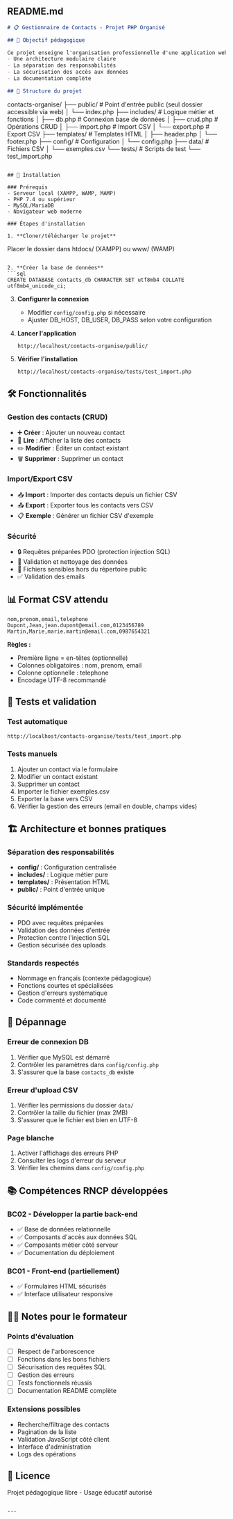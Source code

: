 ## README.md
```markdown
# 📋 Gestionnaire de Contacts - Projet PHP Organisé

## 🎯 Objectif pédagogique

Ce projet enseigne l'organisation professionnelle d'une application web PHP en utilisant :
- Une architecture modulaire claire
- La séparation des responsabilités
- La sécurisation des accès aux données
- La documentation complète

## 📁 Structure du projet

```
contacts-organise/
├── public/           # Point d'entrée public (seul dossier accessible via web)
│   └── index.php
├── includes/         # Logique métier et fonctions
│   ├── db.php        # Connexion base de données
│   ├── crud.php      # Opérations CRUD
│   ├── import.php    # Import CSV
│   └── export.php    # Export CSV
├── templates/        # Templates HTML
│   ├── header.php
│   └── footer.php
├── config/          # Configuration
│   └── config.php
├── data/            # Fichiers CSV
│   └── exemples.csv
└── tests/           # Scripts de test
    └── test_import.php
```

## 🚀 Installation

### Prérequis
- Serveur local (XAMPP, WAMP, MAMP)
- PHP 7.4 ou supérieur
- MySQL/MariaDB
- Navigateur web moderne

### Étapes d'installation

1. **Cloner/télécharger le projet**
   ```
   Placer le dossier dans htdocs/ (XAMPP) ou www/ (WAMP)
   ```

2. **Créer la base de données**
   ```sql
   CREATE DATABASE contacts_db CHARACTER SET utf8mb4 COLLATE utf8mb4_unicode_ci;
   ```

3. **Configurer la connexion**
   - Modifier `config/config.php` si nécessaire
   - Ajuster DB_HOST, DB_USER, DB_PASS selon votre configuration

4. **Lancer l'application**
   ```
   http://localhost/contacts-organise/public/
   ```

5. **Vérifier l'installation**
   ```
   http://localhost/contacts-organise/tests/test_import.php
   ```

## 🛠️ Fonctionnalités

### Gestion des contacts (CRUD)
- ➕ **Créer** : Ajouter un nouveau contact
- 👀 **Lire** : Afficher la liste des contacts
- ✏️ **Modifier** : Éditer un contact existant
- 🗑️ **Supprimer** : Supprimer un contact

### Import/Export CSV
- 📥 **Import** : Importer des contacts depuis un fichier CSV
- 📤 **Export** : Exporter tous les contacts vers CSV
- 📋 **Exemple** : Générer un fichier CSV d'exemple

### Sécurité
- 🔒 Requêtes préparées PDO (protection injection SQL)
- 🧹 Validation et nettoyage des données
- 📁 Fichiers sensibles hors du répertoire public
- ✅ Validation des emails

## 📊 Format CSV attendu

```csv
nom,prenom,email,telephone
Dupont,Jean,jean.dupont@email.com,0123456789
Martin,Marie,marie.martin@email.com,0987654321
```

**Règles :**
- Première ligne = en-têtes (optionnelle)
- Colonnes obligatoires : nom, prenom, email
- Colonne optionnelle : telephone
- Encodage UTF-8 recommandé

## 🧪 Tests et validation

### Test automatique
```bash
http://localhost/contacts-organise/tests/test_import.php
```

### Tests manuels
1. Ajouter un contact via le formulaire
2. Modifier un contact existant
3. Supprimer un contact
4. Importer le fichier exemples.csv
5. Exporter la base vers CSV
6. Vérifier la gestion des erreurs (email en double, champs vides)

## 🏗️ Architecture et bonnes pratiques

### Séparation des responsabilités
- **config/** : Configuration centralisée
- **includes/** : Logique métier pure
- **templates/** : Présentation HTML
- **public/** : Point d'entrée unique

### Sécurité implémentée
- PDO avec requêtes préparées
- Validation des données d'entrée
- Protection contre l'injection SQL
- Gestion sécurisée des uploads

### Standards respectés
- Nommage en français (contexte pédagogique)
- Fonctions courtes et spécialisées
- Gestion d'erreurs systématique
- Code commenté et documenté

## 🐛 Dépannage

### Erreur de connexion DB
1. Vérifier que MySQL est démarré
2. Contrôler les paramètres dans `config/config.php`
3. S'assurer que la base `contacts_db` existe

### Erreur d'upload CSV
1. Vérifier les permissions du dossier `data/`
2. Contrôler la taille du fichier (max 2MB)
3. S'assurer que le fichier est bien en UTF-8

### Page blanche
1. Activer l'affichage des erreurs PHP
2. Consulter les logs d'erreur du serveur
3. Vérifier les chemins dans `config/config.php`

## 📚 Compétences RNCP développées

### BC02 - Développer la partie back-end
- ✅ Base de données relationnelle
- ✅ Composants d'accès aux données SQL
- ✅ Composants métier côté serveur
- ✅ Documentation du déploiement

### BC01 - Front-end (partiellement)
- ✅ Formulaires HTML sécurisés
- ✅ Interface utilisateur responsive

## 👨‍🏫 Notes pour le formateur

### Points d'évaluation
- [ ] Respect de l'arborescence
- [ ] Fonctions dans les bons fichiers
- [ ] Sécurisation des requêtes SQL
- [ ] Gestion des erreurs
- [ ] Tests fonctionnels réussis
- [ ] Documentation README complète

### Extensions possibles
- Recherche/filtrage des contacts
- Pagination de la liste
- Validation JavaScript côté client
- Interface d'administration
- Logs des opérations

## 📄 Licence

Projet pédagogique libre - Usage éducatif autorisé
```

---